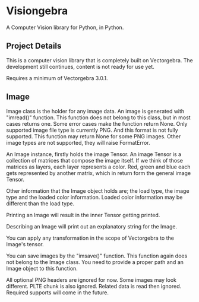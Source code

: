 # Visiongebra

A Computer Vision library for Python, in Python.

## Project Details

This is a computer vision library that is completely built on
Vectorgebra. The development still continues, content is not
ready for use yet.

Requires a minimum of Vectorgebra 3.0.1.

## Image

Image class is the holder for any image data. An image is 
generated with "imread()" function. This function does not
belong to this class, but in most cases returns one. Some
error cases make the function return None. Only supported
image file type is currently PNG. And this format is not
fully supported. This function may return None for some
PNG images. Other image types are not supported, they
will raise FormatError. 

An Image instance, firstly holds the image Tensor. An image
Tensor is a collection of matrices that compose the image
itself. If we think of those matrices as layers, each layer
represents a color. Red, green and blue each gets represented
by another matrix, which in return form the general image
Tensor.

Other information that the Image object holds are; the load type,
the image type and the loaded color information. Loaded color
information may be different than the load type. 

Printing an Image will result in the inner Tensor getting printed.

Describing an Image will print out an explanatory string for
the Image.

You can apply any transformation in the scope of Vectorgebra
to the Image's tensor.

You can save images by the "imsave()" function. This function
again does not belong to the Image class. You need to provide
a proper path and an Image object to this function.

All optional PNG headers are ignored for now. Some images may
look different. PLTE chunk is also ignored. Related data is read
then ignored. Required supports will come in the future. 
